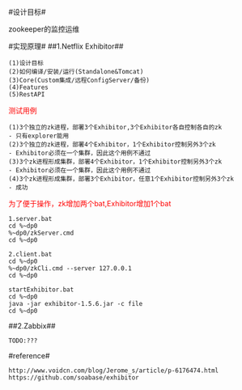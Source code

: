 #设计目标#
 
zookeeper的监控运维
	
#实现原理#
##1.Netflix Exhibitor##
	
	(1)设计目标
	(2)如何编译/安装/运行(Standalone&Tomcat)
	(3)Core(Custom集成/远程ConfigServer/备份)
	(4)Features
	(5)RestAPI

<font color="red">测试用例</font>
	
	(1)3个独立的zk进程，部署3个Exhibitor,3个Exhibitor各自控制各自的zk
	- 只有explorer能用
	(2)3个独立的zk进程，部署4个Exhibitor，1个Exhibitor控制另外3个zk
	- Exhibitor必须在一个集群，因此这个用例不通过
	(3)3个zk进程形成集群，部署4个Exhibitor，1个Exhibitor控制另外3个zk
	- Exhibitor必须在一个集群，因此这个用例不通过
	(4)3个zk进程形成集群，部署3个Exhibitor，任意1个Exhibitor控制另外3个zk
	- 成功
	
<font color="red">为了便于操作，zk增加两个bat,Exhibitor增加1个bat</font>
	
	1.server.bat
	cd %~dp0
	%~dp0/zkServer.cmd
	cd %~dp0
	
	2.client.bat
	cd %~dp0
	%~dp0/zkCli.cmd --server 127.0.0.1
	cd %~dp0
	
	startExhibitor.bat
	cd %~dp0
	java -jar exhibitor-1.5.6.jar -c file
	cd %~dp0
	
##2.Zabbix##

	TODO:???	

#reference#
	
	http://www.voidcn.com/blog/Jerome_s/article/p-6176474.html
	https://github.com/soabase/exhibitor